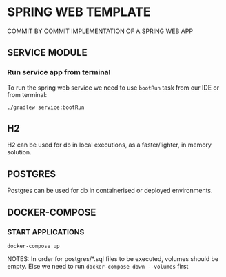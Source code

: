 # SPRING WEB TEMPLATE
COMMIT BY COMMIT IMPLEMENTATION OF A SPRING WEB APP

## SERVICE MODULE

### Run service app from terminal
To run the spring web service we need to use `bootRun` task from our IDE or from terminal:
```shell
./gradlew service:bootRun
```

## H2
H2 can be used for db in local executions, as a faster/lighter, in memory solution.

## POSTGRES
Postgres can be used for db in containerised or deployed environments.

## DOCKER-COMPOSE

### START APPLICATIONS
```shell
docker-compose up
```

NOTES: In order for postgres/*.sql files to be executed, volumes should be empty. Else we need to run `docker-compose down --volumes` first
